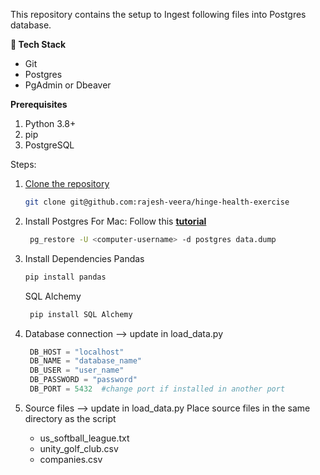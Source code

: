 This repository contains the setup to Ingest following files into Postgres database.

**🔧 Tech Stack**

- Git
- Postgres
- PgAdmin or Dbeaver

**Prerequisites**
1. Python 3.8+
2. pip
3. PostgreSQL

Steps:
1. [Clone the repository](https://github.com/rajesh-veera/hinge-health-exercise)
   ```bash
   git clone git@github.com:rajesh-veera/hinge-health-exercise
   ```

2. Install Postgres
   For Mac: Follow this **[tutorial](https://daily-dev-tips.com/posts/installing-postgresql-on-a-mac-with-homebrew/)**
   ```bash
    pg_restore -U <computer-username> -d postgres data.dump
    ```

3. Install Dependencies
    Pandas
    ```bash
    pip install pandas
    ```
    SQL Alchemy
   ```bash
    pip install SQL Alchemy
    ```

5. Database connection --> update in load_data.py
   ```python
    DB_HOST = "localhost"
    DB_NAME = "database_name"
    DB_USER = "user_name"
    DB_PASSWORD = "password"
    DB_PORT = 5432  #change port if installed in another port
   ```

6. Source files --> update in load_data.py
   Place source files in the same directory as the script
   - us_softball_league.txt
   - unity_golf_club.csv
   - companies.csv
